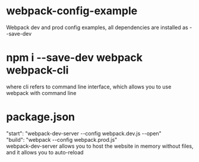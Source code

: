 # webpack-config-example
Webpack dev and prod config examples, all dependencies are installed as --save-dev

# npm i --save-dev webpack webpack-cli
where cli refers to command line interface, which allows you to use webpack with command line

# package.json
"start": "webpack-dev-server --config webpack.dev.js --open" <br/>
"build": "webpack --config webpack.prod.js" <br/>
webpack-dev-server allows you to host the website in memory without files, and it allows you to auto-reload
